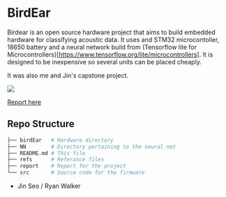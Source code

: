 # BirdEar
Birdear is an open source hardware project that aims to build embedded hardware for classifying acoustic data. It uses and STM32 microcontoller, 18650 battery and a neural network build from (Tensorflow lite for Microcontrollers)[https://www.tensorflow.org/lite/microcontrollers]. It is designed to be inexpensive so several units can be placed cheaply.

It was also me and Jin's capstone project.

![](report/img/E04A0175.JPG)

[Report here](report/paper.pdf)

## Repo Structure
```bash
├── birdEar   # Hardware directory
├── NN        # Directory pertaining to the neural net
├── README.md # This file
├── refs      # Referance files
├── report    # Report for the project
└── src       # Source code for the firmware
```

- Jin Seo / Ryan Walker
